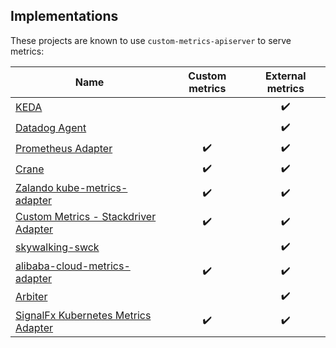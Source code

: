 ## Implementations

These projects are known to use `custom-metrics-apiserver` to serve metrics:

| Name                                   |   Custom metrics   |  External metrics  |
| -------------------------------------- | :----------------: | :----------------: |
| [KEDA]                                 |                    | :heavy_check_mark: |
| [Datadog Agent]                        |                    | :heavy_check_mark: |
| [Prometheus Adapter]                   | :heavy_check_mark: | :heavy_check_mark: |
| [Crane]                                | :heavy_check_mark: | :heavy_check_mark: |
| [Zalando kube-metrics-adapter]         | :heavy_check_mark: | :heavy_check_mark: |
| [Custom Metrics - Stackdriver Adapter] | :heavy_check_mark: | :heavy_check_mark: |
| [skywalking-swck]                      |                    | :heavy_check_mark: |
| [alibaba-cloud-metrics-adapter]        | :heavy_check_mark: | :heavy_check_mark: |
| [Arbiter]                              |                    | :heavy_check_mark: |
| [SignalFx Kubernetes Metrics Adapter]  | :heavy_check_mark: | :heavy_check_mark: |

[keda]: https://github.com/kedacore/keda
[datadog agent]: https://github.com/DataDog/datadog-agent
[prometheus adapter]: https://github.com/kubernetes-sigs/prometheus-adapter
[crane]: https://github.com/gocrane/crane
[zalando kube-metrics-adapter]: https://github.com/zalando-incubator/kube-metrics-adapter
[custom metrics - stackdriver adapter]: https://github.com/GoogleCloudPlatform/k8s-stackdriver/tree/master/custom-metrics-stackdriver-adapter
[skywalking-swck]: https://github.com/apache/skywalking-swck
[alibaba-cloud-metrics-adapter]: https://github.com/AliyunContainerService/alibaba-cloud-metrics-adapter
[arbiter]: https://github.com/kube-arbiter/arbiter
[signalfx kubernetes metrics adapter]: https://github.com/signalfx/signalfx-k8s-metrics-adapter

